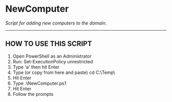 # NewComputer

_Script for adding new computers to the domain._

---

## HOW TO USE THIS SCRIPT
1) Open PowerShell as an Administrator
2) Run: Set-ExecutionPolicy unrestricted
3) Type 'a' then hit Enter
4) Type (or copy from here and paste) cd C:\Temp\
5) Hit Enter
6) Type .\NewComputer.ps1
7) Hit Enter
8) Follow the prompts
